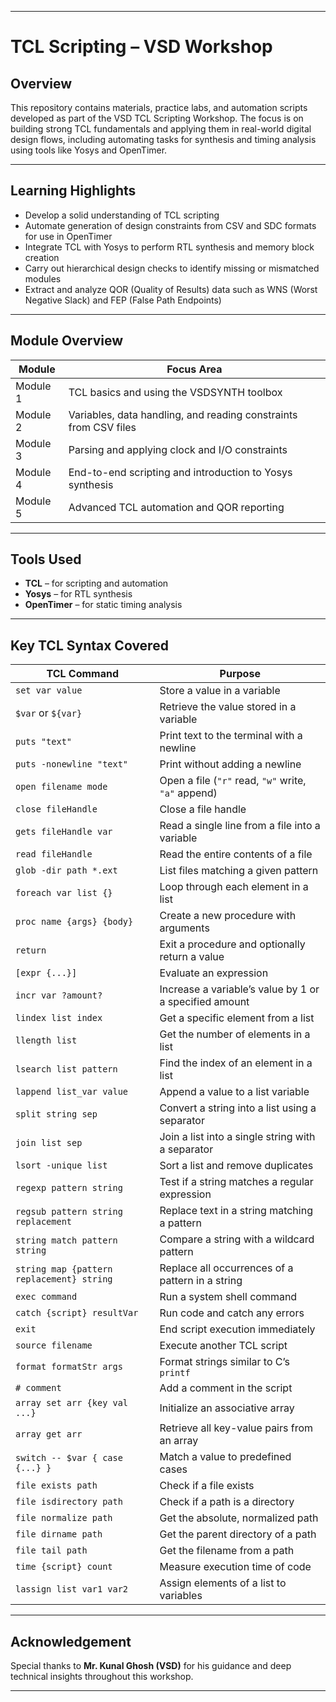 

---

# TCL Scripting – VSD Workshop

## Overview

This repository contains materials, practice labs, and automation scripts developed as part of the VSD TCL Scripting Workshop.
The focus is on building strong TCL fundamentals and applying them in real-world digital design flows, including automating tasks for synthesis and timing analysis using tools like Yosys and OpenTimer.

---

## Learning Highlights

* Develop a solid understanding of TCL scripting
* Automate generation of design constraints from CSV and SDC formats for use in OpenTimer
* Integrate TCL with Yosys to perform RTL synthesis and memory block creation
* Carry out hierarchical design checks to identify missing or mismatched modules
* Extract and analyze QOR (Quality of Results) data such as WNS (Worst Negative Slack) and FEP (False Path Endpoints)

---

## Module Overview

| Module   | Focus Area                                                       |
| -------- | ---------------------------------------------------------------- |
| Module 1 | TCL basics and using the VSDSYNTH toolbox                        |
| Module 2 | Variables, data handling, and reading constraints from CSV files |
| Module 3 | Parsing and applying clock and I/O constraints                   |
| Module 4 | End-to-end scripting and introduction to Yosys synthesis         |
| Module 5 | Advanced TCL automation and QOR reporting                        |

---

## Tools Used

* **TCL** – for scripting and automation
* **Yosys** – for RTL synthesis
* **OpenTimer** – for static timing analysis

---

## Key TCL Syntax Covered

| **TCL Command**                           | **Purpose**                                            |
| ----------------------------------------- | ------------------------------------------------------ |
| `set var value`                           | Store a value in a variable                            |
| `$var` or `${var}`                        | Retrieve the value stored in a variable                |
| `puts "text"`                             | Print text to the terminal with a newline              |
| `puts -nonewline "text"`                  | Print without adding a newline                         |
| `open filename mode`                      | Open a file (`"r"` read, `"w"` write, `"a"` append)    |
| `close fileHandle`                        | Close a file handle                                    |
| `gets fileHandle var`                     | Read a single line from a file into a variable         |
| `read fileHandle`                         | Read the entire contents of a file                     |
| `glob -dir path *.ext`                    | List files matching a given pattern                    |
| `foreach var list {}`                     | Loop through each element in a list                    |
| `proc name {args} {body}`                 | Create a new procedure with arguments                  |
| `return`                                  | Exit a procedure and optionally return a value         |
| `[expr {...}]`                            | Evaluate an expression                                 |
| `incr var ?amount?`                       | Increase a variable’s value by 1 or a specified amount |
| `lindex list index`                       | Get a specific element from a list                     |
| `llength list`                            | Get the number of elements in a list                   |
| `lsearch list pattern`                    | Find the index of an element in a list                 |
| `lappend list_var value`                  | Append a value to a list variable                      |
| `split string sep`                        | Convert a string into a list using a separator         |
| `join list sep`                           | Join a list into a single string with a separator      |
| `lsort -unique list`                      | Sort a list and remove duplicates                      |
| `regexp pattern string`                   | Test if a string matches a regular expression          |
| `regsub pattern string replacement`       | Replace text in a string matching a pattern            |
| `string match pattern string`             | Compare a string with a wildcard pattern               |
| `string map {pattern replacement} string` | Replace all occurrences of a pattern in a string       |
| `exec command`                            | Run a system shell command                             |
| `catch {script} resultVar`                | Run code and catch any errors                          |
| `exit`                                    | End script execution immediately                       |
| `source filename`                         | Execute another TCL script                             |
| `format formatStr args`                   | Format strings similar to C’s `printf`                 |
| `# comment`                               | Add a comment in the script                            |
| `array set arr {key val ...}`             | Initialize an associative array                        |
| `array get arr`                           | Retrieve all key-value pairs from an array             |
| `switch -- $var { case {...} }`           | Match a value to predefined cases                      |
| `file exists path`                        | Check if a file exists                                 |
| `file isdirectory path`                   | Check if a path is a directory                         |
| `file normalize path`                     | Get the absolute, normalized path                      |
| `file dirname path`                       | Get the parent directory of a path                     |
| `file tail path`                          | Get the filename from a path                           |
| `time {script} count`                     | Measure execution time of code                         |
| `lassign list var1 var2`                  | Assign elements of a list to variables                 |

---

## Acknowledgement

Special thanks to **Mr. Kunal Ghosh (VSD)** for his guidance and deep technical insights throughout this workshop.

---
